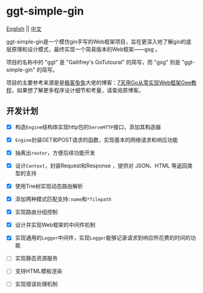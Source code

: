# ggt-simple-gin
[English](./README.md) || [中文](./README_zh.md)

ggt-simple-gin是一个模仿gin手写的Web框架项目，旨在更深入地了解gin的底层原理和设计模式，最终实现一个简易版本的Web框架——gsg 。

项目的名称中的 "ggt" 是 "Gallifrey's GoTutoural" 的简写，而 "gsg" 则是 "ggt-simple-gin" 的简写。

项目的主要参考来源是是[极客兔兔](https://geektutu.com/)大佬的博客：[7天用Go从零实现Web框架Gee教程](https://geektutu.com/post/gee.html)，如果想了解更多程序设计细节和考量，请查阅原博客。

## 开发计划

- [x] 构造`Engine`结构体实现http包的`ServeHTTP`接口，添加其构造器
- [x] `Engine`封装GET和POST请求的函数，实现基本的网络请求和响应功能
- [x] 抽离出`router`，方便后续功能开发
- [x] 设计`Context`，封装Request和Response ，提供对 JSON、HTML 等返回类型的支持
- [x] 使用Trie树实现动态路由解析
- [x] 添加两种模式匹配支持`:name`和`*filepath`
- [x] 实现路由分组控制
- [x] 设计并实现Web框架的中间件机制
- [x] 实现通用的`Logger`中间件，实现`Logger`能够记录请求到响应所花费的时间的功能
- [ ] 实现静态资源服务
- [ ] 支持HTML模板渲染
- [ ] 实现错误处理机制



